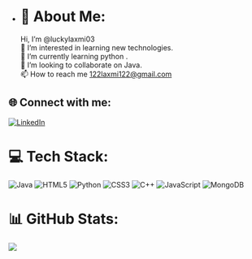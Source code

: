 
- # 💫 About Me:
    Hi, I’m @luckylaxmi03<br>👀 I’m interested in learning new technologies.<br>🌱 I’m currently learning python .<br>💞️ I’m looking to collaborate on Java.<br>📫 How to reach me 122laxmi122@gmail.com


## 🌐 Connect with me:
[![LinkedIn](https://img.shields.io/badge/LinkedIn-%230077B5.svg?logo=linkedin&logoColor=white)](https://linkedin.com/in/https://www.linkedin.com/in/laxmi-8b0a63221/) 

# 💻 Tech Stack:
![Java](https://img.shields.io/badge/java-%23ED8B00.svg?style=for-the-badge&logo=java&logoColor=white) ![HTML5](https://img.shields.io/badge/html5-%23E34F26.svg?style=for-the-badge&logo=html5&logoColor=white) ![Python](https://img.shields.io/badge/python-3670A0?style=for-the-badge&logo=python&logoColor=ffdd54) ![CSS3](https://img.shields.io/badge/css3-%231572B6.svg?style=for-the-badge&logo=css3&logoColor=white) ![C++](https://img.shields.io/badge/c++-%2300599C.svg?style=for-the-badge&logo=c%2B%2B&logoColor=white) ![JavaScript](https://img.shields.io/badge/javascript-%23323330.svg?style=for-the-badge&logo=javascript&logoColor=%23F7DF1E) ![MongoDB](https://img.shields.io/badge/MongoDB-%234ea94b.svg?style=for-the-badge&logo=mongodb&logoColor=white)
# 📊 GitHub Stats:
![](https://github-readme-stats.vercel.app/api?username=luckylaxmi03&theme=dark&hide_border=false&include_all_commits=false&count_private=false)<br/>
<!-- ![](https://github-readme-streak-stats.herokuapp.com/?user=luckylaxmi03&theme=dark&hide_border=false)<br/> -->
<!-- ![](https://github-readme-stats.vercel.app/api/top-langs/?username=luckylaxmi03&theme=dark&hide_border=false&include_all_commits=false&count_private=false&layout=compact)

---
[![](https://visitcount.itsvg.in/api?id=luckylaxmi03&icon=0&color=0)](https://visitcount.itsvg.in) -->

<!-- Proudly created with GPRM ( https://gprm.itsvg.in ) -->

<!---
luckylaxmi03/luckylaxmi03 is a ✨ special ✨ repository because its `README.md` (this file) appears on your GitHub profile.
You can click the Preview link to take a look at your changes.
--->
